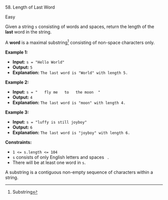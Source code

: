 58\. Length of Last Word

Easy

Given a string `s` consisting of words and spaces, return the length of the **last** word in the string.

A **word** is a maximal substring[^1] consisting of non-space characters only.


**Example 1:**

- **Input:** `s = "Hello World"`
- **Output:** `5`
- **Explanation:** `The last word is "World" with length 5.`

**Example 2:**

- **Input:** `s = "   fly me   to   the moon  "`
- **Output:** `4`
- **Explanation:** `The last word is "moon" with length 4.`

**Example 3:**

- **Input:** `s = "luffy is still joyboy"`
- **Output:** `6`
- **Explanation:** `The last word is "joyboy" with length 6.`



**Constraints:**

- `1 <= s.length <= 104`
- `s` consists of only English letters and spaces ` `.
- There will be at least one word in `s`.

[^1]: Substring

A substring is a contiguous non-empty sequence of characters within a string.